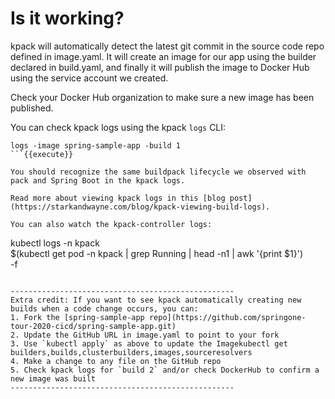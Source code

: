 # Is it working?

kpack will automatically detect the latest git commit in the source code repo defined in image.yaml. It will create an image for our app using the builder declared in build.yaml, and finally it will publish the image to Docker Hub using the service account we created.

Check your Docker Hub organization to make sure a new image has been published.

You can check kpack logs using the kpack `logs` CLI:
```
logs -image spring-sample-app -build 1
```{{execute}}

You should recognize the same buildpack lifecycle we observed with pack and Spring Boot in the kpack logs. 

Read more about viewing kpack logs in this [blog post](https://starkandwayne.com/blog/kpack-viewing-build-logs).

You can also watch the kpack-controller logs:
```
kubectl logs -n kpack \
   $(kubectl get pod -n kpack | grep Running | head -n1 | awk '{print $1}') \
   -f
```{{execute}}

--------------------------------------------------
Extra credit: If you want to see kpack automatically creating new builds when a code change occurs, you can:
1. Fork the [spring-sample-app repo](https://github.com/springone-tour-2020-cicd/spring-sample-app.git)
2. Update the GitHub URL in image.yaml to point to your fork
3. Use `kubectl apply` as above to update the Imagekubectl get builders,builds,clusterbuilders,images,sourceresolvers
4. Make a change to any file on the GitHub repo
5. Check kpack logs for `build 2` and/or check DockerHub to confirm a new image was built
--------------------------------------------------
